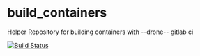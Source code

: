 # build_containers

Helper Repository for building containers with --drone-- gitlab ci

[![Build Status](https://cloud.drone.io/api/badges/kriegerse/build_containers/status.svg)](https://cloud.drone.io/kriegerse/build_containers)

